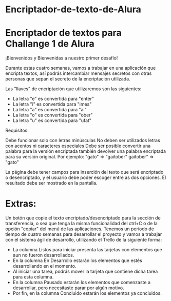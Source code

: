 # Encriptador-de-texto-de-Alura
# Encriptador de textos para Challange 1 de Alura

¡Bienvenidos y Bienvenidas a nuestro primer desafío!

Durante estas cuatro semanas, vamos a trabajar en una aplicación que encripta textos, así podrás intercambiar mensajes secretos con otras personas que sepan el secreto de la encriptación utilizada.

Las "llaves" de encriptación que utilizaremos son las siguientes:

+ La letra "e" es convertida para "enter" 
+ La letra "i" es convertida para "imes" 
+ La letra "a" es convertida para "ai" 
+ La letra "o" es convertida para "ober" 
+ La letra "u" es convertida para "ufat"

Requisitos:

Debe funcionar solo con letras minúsculas
No deben ser utilizados letras con acentos ni caracteres especiales
Debe ser posible convertir una palabra para la versión encriptada también devolver una palabra encriptada para su versión original.
Por ejemplo: "gato" => "gaitober" gaitober" => "gato"

La página debe tener campos para inserción del texto que será encriptado o desencriptado, y el usuario debe poder escoger entre as dos opciones.
El resultado debe ser mostrado en la pantalla.

# Extras:

Un botón que copie el texto encriptado/desencriptado para la sección de transferencia, o sea que tenga la misma funcionalidad del ctrl+C o de la opción "copiar" del menú de las aplicaciones.
Tenemos un periodo de tiempo de cuatro semanas para desarrollar el proyecto y vamos a trabajar con el sistema ágil de desarrollo, utilizando el Trello de la siguiente forma:

+ La columna Listos para iniciar presenta las tarjetas con elementos que aun no fueron desarrollados.
+ En la columna En Desarrollo estarán los elementos que estés desarrollando en el momento. 
+ Al iniciar una tarea, podrás mover la tarjeta que contiene dicha tarea para esta columna.
+ En la columna Pausado estarán los elementos que comenzaste a desarrollar, pero necesitaste parar por algún motivo.
+ Por fin, en la columna Concluido estarán los elementos ya concluidos.
